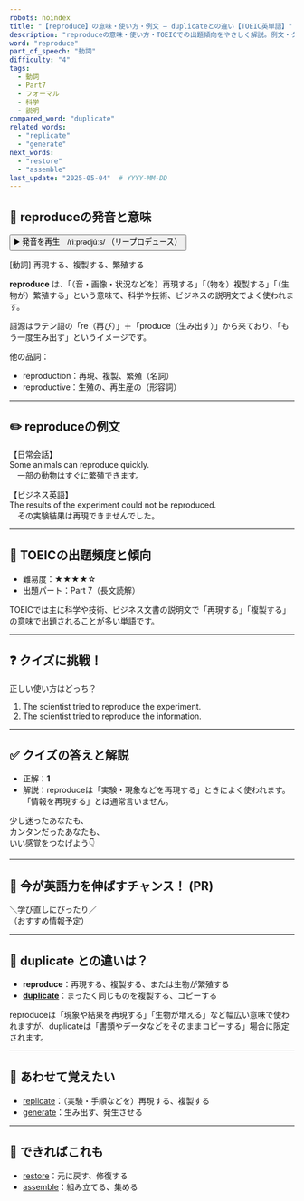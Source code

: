 ```yaml
---
robots: noindex
title: "【reproduce】の意味・使い方・例文 ― duplicateとの違い【TOEIC英単語】"
description: "reproduceの意味・使い方・TOEICでの出題傾向をやさしく解説。例文・クイズ付きでduplicateとの違いもわかりやすく学べます。"
word: "reproduce"
part_of_speech: "動詞"
difficulty: "4"
tags:
  - 動詞
  - Part7
  - フォーマル
  - 科学
  - 説明
compared_word: "duplicate"
related_words:
  - "replicate"
  - "generate"
next_words:
  - "restore"
  - "assemble"
last_update: "2025-05-04"  # YYYY-MM-DD
---
```


## 🔰 reproduceの発音と意味

<button class="play-audio" onclick="playTTS('reproduce')">
  <span class="play-audio-main">
    ▶️ 発音を再生　/rìːprədjúːs/
  </span>
  <span class="play-audio-sub">
    （リープロデュース）
  </span>
</button>

[動詞] 再現する、複製する、繁殖する

**reproduce** は、「（音・画像・状況などを）再現する」「（物を）複製する」「（生物が）繁殖する」という意味で、科学や技術、ビジネスの説明文でよく使われます。

語源はラテン語の「re（再び）」＋「produce（生み出す）」から来ており、「もう一度生み出す」というイメージです。

他の品詞：  
- reproduction：再現、複製、繁殖（名詞）
- reproductive：生殖の、再生産の（形容詞）

---

## ✏️ reproduceの例文

【日常会話】  
Some animals can reproduce quickly.  
　一部の動物はすぐに繁殖できます。

【ビジネス英語】  
The results of the experiment could not be reproduced.  
　その実験結果は再現できませんでした。

---

## 🎯 TOEICの出題頻度と傾向

- 難易度：★★★★☆
- 出題パート：Part 7（長文読解）

TOEICでは主に科学や技術、ビジネス文書の説明文で「再現する」「複製する」の意味で出題されることが多い単語です。

---

## ❓ クイズに挑戦！

正しい使い方はどっち？

1. The scientist tried to reproduce the experiment.  
2. The scientist tried to reproduce the information.

---

## ✅ クイズの答えと解説

- 正解：**1**
- 解説：reproduceは「実験・現象などを再現する」ときによく使われます。「情報を再現する」とは通常言いません。

少し迷ったあなたも、  
カンタンだったあなたも、  
いい感覚をつなげよう👇️

---

## 🚀 今が英語力を伸ばすチャンス！ (PR)

<div class="info-center">
＼学び直しにぴったり／<br>  
（おすすめ情報予定）
</div>

---

## 🤔  duplicate との違いは？

- **reproduce**：再現する、複製する、または生物が繁殖する
- **[duplicate](/word/duplicate/)**：まったく同じものを複製する、コピーする

reproduceは「現象や結果を再現する」「生物が増える」など幅広い意味で使われますが、duplicateは「書類やデータなどをそのままコピーする」場合に限定されます。

---

## 🧩 あわせて覚えたい

- [replicate](/word/replicate/)：（実験・手順などを）再現する、複製する
- [generate](/word/generate/)：生み出す、発生させる

---

## 📖 できればこれも

- [restore](/word/restore/)：元に戻す、修復する
- [assemble](/word/assemble/)：組み立てる、集める

<!-- cvid: aid21_bid41 -->
